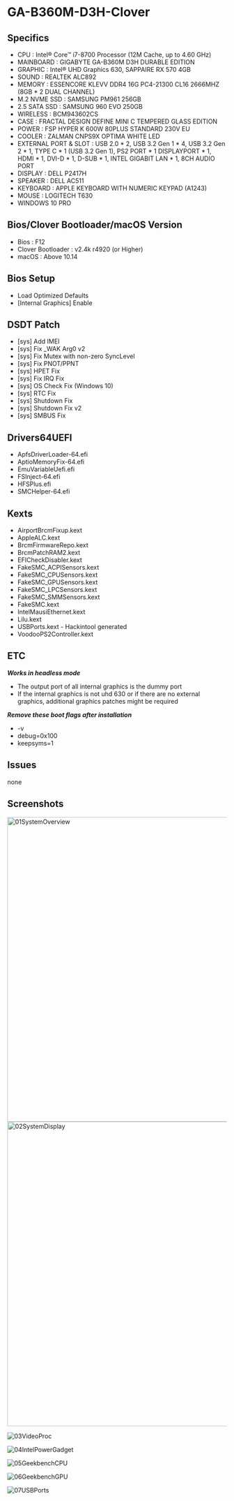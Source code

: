 # GA-B360M-D3H-Clover

## Specifics

- CPU : Intel® Core™ i7-8700 Processor (12M Cache, up to 4.60 GHz)
- MAINBOARD : GIGABYTE GA-B360M D3H DURABLE EDITION
- GRAPHIC : Intel® UHD Graphics 630, SAPPAIRE RX 570 4GB
- SOUND : REALTEK ALC892
- MEMORY : ESSENCORE KLEVV DDR4 16G PC4-21300 CL16 2666MHZ (8GB * 2 DUAL CHANNEL)
- M.2 NVME SSD : SAMSUNG PM961 256GB
- 2.5 SATA SSD : SAMSUNG 960 EVO 250GB
- WIRELESS : BCM943602CS
- CASE : FRACTAL DESIGN DEFINE MINI C TEMPERED GLASS EDITION
- POWER : FSP HYPER K 600W 80PLUS STANDARD 230V EU
- COOLER : ZALMAN CNPS9X OPTIMA WHITE LED
- EXTERNAL PORT & SLOT : USB 2.0 * 2, USB 3.2 Gen 1 * 4, USB 3.2 Gen 2 * 1, TYPE C * 1 (USB 3.2 Gen 1), PS2 PORT * 1 DISPLAYPORT * 1, HDMI * 1, DVI-D * 1, D-SUB * 1, INTEL GIGABIT LAN * 1, 8CH AUDIO PORT
- DISPLAY : DELL P2417H
- SPEAKER : DELL AC511
- KEYBOARD : APPLE KEYBOARD WITH NUMERIC KEYPAD (A1243)
- MOUSE : LOGITECH T630
- WINDOWS 10 PRO


## Bios/Clover Bootloader/macOS Version

- Bios : F12
- Clover Bootloader : v2.4k r4920 (or Higher)
- macOS : Above 10.14


## Bios Setup

- Load Optimized Defaults
- [Internal Graphics] Enable


## DSDT Patch

- [sys] Add IMEI
- [sys] Fix _WAK Arg0 v2
- [sys] Fix Mutex with non-zero SyncLevel
- [sys] Fix PNOT/PPNT
- [sys] HPET Fix
- [sys] Fix IRQ Fix
- [sys] OS Check Fix (Windows 10)
- [sys] RTC Fix
- [sys] Shutdown Fix
- [sys] Shutdown Fix v2
- [sys] SMBUS Fix


## Drivers64UEFI

- ApfsDriverLoader-64.efi
- AptioMemoryFix-64.efi
- EmuVariableUefi.efi
- FSInject-64.efi
- HFSPlus.efi
- SMCHelper-64.efi


## Kexts

- AirportBrcmFixup.kext
- AppleALC.kext
- BrcmFirmwareRepo.kext
- BrcmPatchRAM2.kext
- EFICheckDisabler.kext
- FakeSMC_ACPISensors.kext
- FakeSMC_CPUSensors.kext
- FakeSMC_GPUSensors.kext
- FakeSMC_LPCSensors.kext
- FakeSMC_SMMSensors.kext
- FakeSMC.kext
- IntelMausiEthernet.kext
- Lilu.kext
- USBPorts.kext    -    Hackintool generated
- VoodooPS2Controller.kext


## ETC

***Works in headless mode***
- The output port of all internal graphics is the dummy port
- If the internal graphics is not uhd 630 or if there are no external graphics, additional graphics patches might be required

***Remove these boot flags after installation***
- -v
- debug=0x100
- keepsyms=1


## Issues
none

## Screenshots

<img width="698" alt="01SystemOverview" src="https://user-images.githubusercontent.com/46496967/60285360-bf701700-9948-11e9-916b-af54a5a76fa1.png">

<img width="698" alt="02SystemDisplay" src="https://user-images.githubusercontent.com/46496967/60285249-7a4be500-9948-11e9-846b-0245575f76f0.png">

![03VideoProc](https://user-images.githubusercontent.com/46496967/60285046-07db0500-9948-11e9-801d-6a4c3945f7c3.png)

![04IntelPowerGadget](https://user-images.githubusercontent.com/46496967/60285045-07426e80-9948-11e9-95c7-a6016496a4ac.png)

![05GeekbenchCPU](https://user-images.githubusercontent.com/46496967/60285043-07426e80-9948-11e9-9290-996b3ee34ca8.png)

![06GeekbenchGPU](https://user-images.githubusercontent.com/46496967/60285041-06a9d800-9948-11e9-88de-be243d6b2dee.png)

![07USBPorts](https://user-images.githubusercontent.com/46496967/60285044-07426e80-9948-11e9-9512-bafd9b18e6ea.png)